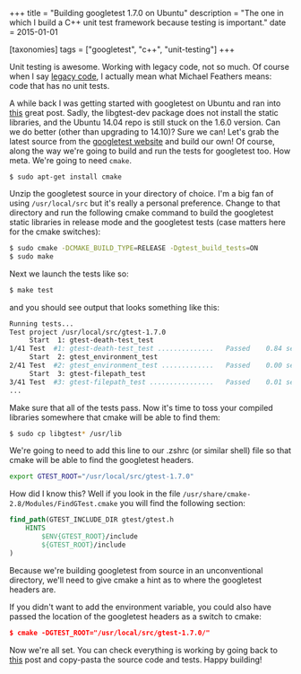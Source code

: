 +++
title = "Building googletest 1.7.0 on Ubuntu"
description = "The one in which I build a C++ unit test framework because testing is important."
date = 2015-01-01

[taxonomies]
tags = ["googletest", "c++", "unit-testing"]
+++

Unit testing is awesome. Working with legacy code, not so much. Of course when
I say [legacy
code](http://www.amazon.com/Working-Effectively-Legacy-Michael-Feathers/dp/0131177052),
I actually mean what Michael Feathers means: code that has no unit tests.

A while back I was getting started with googletest on Ubuntu and ran into
[this](http://www.thebigblob.com/getting-started-with-google-test-on-ubuntu/)
great post. Sadly, the libgtest-dev package does not install the static
libraries, and the Ubuntu 14.04 repo is still stuck on the 1.6.0 version. Can we
do better (other than upgrading to 14.10)? Sure we can! Let's grab the latest
source from the [googletest website](https://code.google.com/p/googletest/) and
build our own! Of course, along the way we're going to build and run the
tests for googletest too. How meta. We're going to need `cmake`.

```shell
$ sudo apt-get install cmake
```

Unzip the googletest source in your directory of choice. I'm a big fan of using
`/usr/local/src` but it's really a personal preference. Change to that
directory and run the following cmake command to build the googletest static
libraries in release mode and the googletest tests (case matters here for the
cmake switches):

```sh
$ sudo cmake -DCMAKE_BUILD_TYPE=RELEASE -Dgtest_build_tests=ON
$ sudo make
```

Next we launch the tests like so:

```sh
$ make test
```

and you should see output that looks something like this:

```sh
Running tests...
Test project /usr/local/src/gtest-1.7.0
     Start  1: gtest-death-test_test
1/41 Test  #1: gtest-death-test_test ..............   Passed    0.84 sec
     Start  2: gtest_environment_test
2/41 Test  #2: gtest_environment_test .............   Passed    0.00 sec
     Start  3: gtest-filepath_test
3/41 Test  #3: gtest-filepath_test ................   Passed    0.01 sec
...
```

Make sure that all of the tests pass. Now it's time to toss your compiled
libraries somewhere that cmake will be able to find them:

```sh
$ sudo cp libgtest* /usr/lib
```

We're going to need to add this line to our .zshrc (or similar shell) file so
that cmake will be able to find the googletest headers.

```sh
export GTEST_ROOT="/usr/local/src/gtest-1.7.0"
```

How did I know this? Well if you look in the file
`/usr/share/cmake-2.8/Modules/FindGTest.cmake` you will find the following
section:

```cmake
find_path(GTEST_INCLUDE_DIR gtest/gtest.h
    HINTS
        $ENV{GTEST_ROOT}/include
        ${GTEST_ROOT}/include
)
```

Because we're building googletest from source in an unconventional directory,
we'll need to give cmake a hint as to where the googletest headers are.

If you didn't want to add the environment variable, you could also have passed
the location of the googletest headers as a switch to cmake:

```cmake
$ cmake -DGTEST_ROOT="/usr/local/src/gtest-1.7.0/"
```

Now we're all set. You can check everything is working by going back to
[this](http://www.thebigblob.com/getting-started-with-google-test-on-ubuntu/)
post and copy-pasta the source code and tests. Happy building!